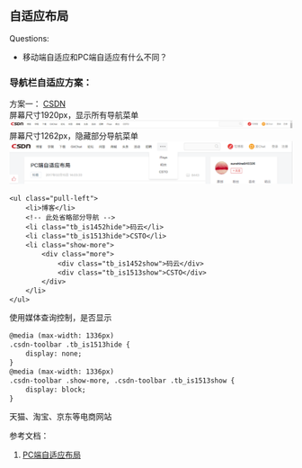 ## 自适应布局  

Questions:  
* 移动端自适应和PC端自适应有什么不同？


### 导航栏自适应方案：
方案一： [CSDN](http://blog.csdn.net/sunshine940326/article/details/55194861)  
屏幕尺寸1920px，显示所有导航菜单
![屏幕尺寸1920px](./images/csdn_nav_large.png)
屏幕尺寸1262px，隐藏部分导航菜单
![屏幕尺寸1262px](./images/csdn_nav_small.png)
```
<ul class="pull-left">
    <li>博客</li>
    <!-- 此处省略部分导航 -->
    <li class="tb_is1452hide">码云</li>
    <li class="tb_is1513hide">CSTO</li>
    <li class="show-more">
        <div class="more">
            <div class="tb_is1452show">码云</div>
            <div class="tb_is1513show">CSTO</div>
        </div>
    </li>
</ul>
```
使用媒体查询控制，是否显示
```
@media (max-width: 1336px)
.csdn-toolbar .tb_is1513hide {
    display: none;
}
@media (max-width: 1336px)
.csdn-toolbar .show-more, .csdn-toolbar .tb_is1513show {
    display: block;
}
```

天猫、淘宝、京东等电商网站

参考文档：
1. [PC端自适应布局](http://blog.csdn.net/sunshine940326/article/details/55194861)